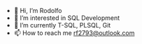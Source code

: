 - 👋 Hi, I’m Rodolfo
- 👀 I’m interested in SQL Development
- 🌱 I’m currently T-SQL, PLSQL, Git
- 📫 How to reach me rf2793@outlook.com
